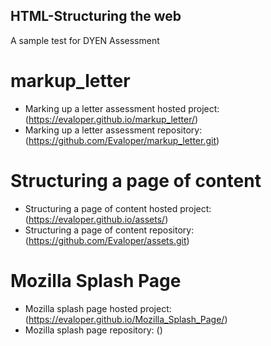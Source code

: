 ## HTML-Structuring the web
A sample test for DYEN Assessment

# markup_letter
- Marking up a letter assessment hosted project: (https://evaloper.github.io/markup_letter/)
- Marking up a letter assessment repository: (https://github.com/Evaloper/markup_letter.git)

# Structuring a page of content
- Structuring a page of content hosted project: (https://evaloper.github.io/assets/)
- Structuring a page of content repository: (https://github.com/Evaloper/assets.git)

# Mozilla Splash Page
- Mozilla splash page hosted project: (https://evaloper.github.io/Mozilla_Splash_Page/)
- Mozilla splash page repository: ()
